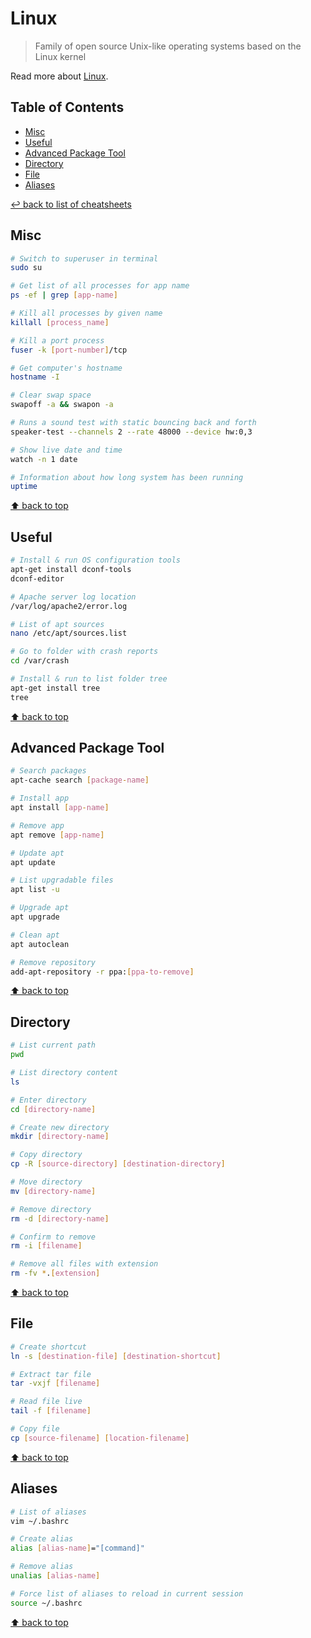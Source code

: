 # Linux
> Family of open source Unix-like operating systems based on the Linux kernel

Read more about [Linux](https://www.linux.org/).

## Table of Contents

* [Misc](#misc)
* [Useful](#useful)
* [Advanced Package Tool](#advanced-package-tool)
* [Directory](#directory)
* [File](#file)
* [Aliases](#aliases)

[↩ back to list of cheatsheets](README.md#list-of-cheatsheets)

## Misc

```bash
# Switch to superuser in terminal
sudo su

# Get list of all processes for app name
ps -ef | grep [app-name]

# Kill all processes by given name
killall [process_name]

# Kill a port process
fuser -k [port-number]/tcp

# Get computer's hostname
hostname -I

# Clear swap space
swapoff -a && swapon -a

# Runs a sound test with static bouncing back and forth
speaker-test --channels 2 --rate 48000 --device hw:0,3

# Show live date and time
watch -n 1 date

# Information about how long system has been running
uptime
```

[⬆ back to top](#table-of-contents)

## Useful

```bash
# Install & run OS configuration tools
apt-get install dconf-tools
dconf-editor

# Apache server log location
/var/log/apache2/error.log

# List of apt sources
nano /etc/apt/sources.list

# Go to folder with crash reports
cd /var/crash

# Install & run to list folder tree
apt-get install tree
tree
```

[⬆ back to top](#table-of-contents)

## Advanced Package Tool

```bash
# Search packages
apt-cache search [package-name]

# Install app
apt install [app-name]

# Remove app
apt remove [app-name]

# Update apt
apt update

# List upgradable files
apt list -u

# Upgrade apt
apt upgrade

# Clean apt
apt autoclean

# Remove repository
add-apt-repository -r ppa:[ppa-to-remove]
```

[⬆ back to top](#table-of-contents)

## Directory

```bash
# List current path
pwd

# List directory content
ls

# Enter directory
cd [directory-name]

# Create new directory
mkdir [directory-name]

# Copy directory
cp -R [source-directory] [destination-directory]

# Move directory
mv [directory-name]

# Remove directory
rm -d [directory-name]

# Confirm to remove
rm -i [filename]

# Remove all files with extension
rm -fv *.[extension]
```

[⬆ back to top](#table-of-contents)

## File

```bash
# Create shortcut
ln -s [destination-file] [destination-shortcut]

# Extract tar file
tar -vxjf [filename]

# Read file live
tail -f [filename]

# Copy file
cp [source-filename] [location-filename]
```

[⬆ back to top](#table-of-contents)

## Aliases

```bash
# List of aliases
vim ~/.bashrc

# Create alias
alias [alias-name]="[command]"

# Remove alias
unalias [alias-name]

# Force list of aliases to reload in current session
source ~/.bashrc
```

[⬆ back to top](#table-of-contents)
